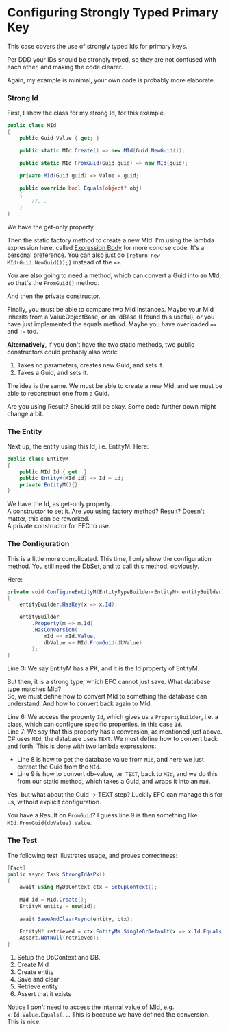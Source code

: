 # Configuring Strongly Typed Primary Key

This case covers the use of strongly typed Ids for primary keys.

Per DDD your IDs should be strongly typed, so they are not confused with each other, and making the code clearer.

Again, my example is minimal, your own code is probably more elaborate.

### Strong Id
First, I show the class for my strong Id, for this example.

```csharp
public class MId
{
    public Guid Value { get; }

    public static MId Create() => new MId(Guid.NewGuid());

    public static MId FromGuid(Guid guid) => new MId(guid);

    private MId(Guid guid) => Value = guid;
    
    public override bool Equals(object? obj)
    {
        //...
    }
}
```

We have the get-only property.

Then the static factory method to create a new MId. 
I'm using the lambda expression here, called [Expression Body](https://www.geeksforgeeks.org/expression-bodied-members-in-c-sharp/) for more concise code. It's a personal preference.
You can also just do `{return new MId(Guid.NewGuid());}` instead of the `=>`.

You are also going to need a method, which can convert a Guid into an MId, so that's the `FromGuid()` method.

And then the private constructor.

Finally, you must be able to compare two MId instances. 
Maybe your MId inherits from a ValueObjectBase, or an IdBase (I found this useful), or you have just implemented the equals method.
Maybe you have overloaded `==` and `!=` too.

**Alternatively**, if you don't have the two static methods, two public constructors could probably also work:
1) Takes no parameters, creates new Guid, and sets it.
2) Takes a Guid, and sets it.

The idea is the same. We must be able to create a new MId, 
and we must be able to reconstruct one from a Guid.

Are you using Result? Should still be okay. Some code further down might change a bit.

### The Entity
Next up, the entity using this Id, i.e. EntityM. Here:

```csharp
public class EntityM
{
    public MId Id { get; }
    public EntityM(MId id) => Id = id;
    private EntityM(){}
}
```

We have the Id, as get-only property.\
A constructor to set it. Are you using factory method? Result? Doesn't matter, this can be reworked.\
A private constructor for EFC to use.

### The Configuration
This is a little more complicated. This time, I only show the configuration method. You still need the DbSet, and to call this method, obviously.

Here:

```csharp
private void ConfigureEntityM(EntityTypeBuilder<EntityM> entityBuilder)
{
    entityBuilder.HasKey(x => x.Id);

    entityBuilder
        .Property(m => m.Id)
        .HasConversion(
            mId => mId.Value,
            dbValue => MId.FromGuid(dbValue)
        );
}
```
Line 3: We say EntityM has a PK, and it is the Id property of EntityM.

But then, it is a strong type, which EFC cannot just save. 
What database type matches MId?\
So, we must define how to convert MId to something the database can understand. 
And how to convert back again to MId.

Line 6: We access the property `Id`, 
which gives us a `PropertyBuilder`, i.e. a class, 
which can configure specific properties, in this case `Id`.\
Line 7: We say that this property has a conversion, as mentioned just above. 
C# uses `MId`, the database uses `TEXT`. We must define how to convert back and forth.
This is done with two lambda expressions:
* Line 8 is how to get the database value from `MId`, and here we just extract the Guid from the `MId`.
* Line 9 is how to convert db-value, i.e. `TEXT`, back to `MId`, and we do this from our static method, which takes a Guid, and wraps it into an `MId`.

Yes, but what about the Guid -> TEXT step? Luckily EFC can manage this for us, without explicit configuration.

You have a Result on `FromGuid`? I guess line 9 is then something like `MId.FromGuid(dbValue).Value`.


### The Test
The following test illustrates usage, and proves correctness:

```csharp
[Fact]
public async Task StrongIdAsPk()
{
    await using MyDbContext ctx = SetupContext();
    
    MId id = MId.Create();
    EntityM entity = new(id);
    
    await SaveAndClearAsync(entity, ctx);

    EntityM? retrieved = ctx.EntityMs.SingleOrDefault(x => x.Id.Equals(id));
    Assert.NotNull(retrieved);
}
```

1) Setup the DbContext and DB.
2) Create MId
3) Create entity
4) Save and clear
5) Retrieve entity
6) Assert that it exists

Notice I _don't_ need to access the internal value of MId, e.g. `x.Id.Value.Equals(..`. This is because we have defined the conversion. This is nice.